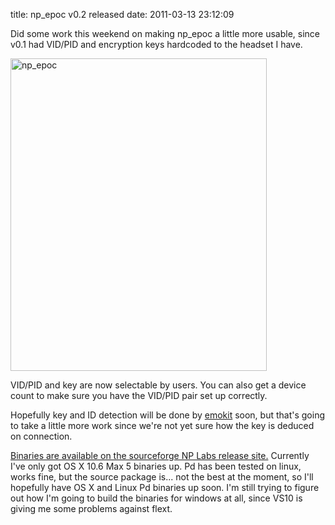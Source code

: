 title: np_epoc v0.2 released
date: 2011-03-13 23:12:09


Did some work this weekend on making np_epoc a little more usable,
since v0.1 had VID/PID and encryption keys hardcoded to the headset I
have.

<a href="https://www.flickr.com/photos/qdot76367/5080605788/" title="np_epoc by qdot76367, on Flickr"><img src="https://farm5.static.flickr.com/4013/5080605788_eb455a1daa.jpg" width="410" height="500" alt="np_epoc" /></a>

VID/PID and key are now selectable by users. You can also get a device
count to make sure you have the VID/PID pair set up correctly.

Hopefully key and ID detection will be done by [emokit][1] soon, but
that's going to take a little more work since we're not yet sure how
the key is deduced on connection.

[Binaries are available on the sourceforge NP Labs release site.][2]
Currently I've only got OS X 10.6 Max 5 binaries up. Pd has been
tested on linux, works fine, but the source package is... not the best
at the moment, so I'll hopefully have OS X and Linux Pd binaries up
soon. I'm still trying to figure out how I'm going to build the
binaries for windows at all, since VS10 is giving me some problems
against flext.

[1]: http://www.github.com/qdot/emokit
[2]: https://sourceforge.net/projects/nplabs/files/np_epoc/0.2/
